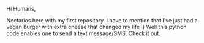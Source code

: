 Hi Humans,

Nectarios here with my first repository.
I have to mention that I've just had a vegan burger with extra cheese that changed my life :)
Well this python code enables one to send a text message/SMS.
Check it out.

